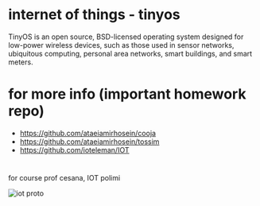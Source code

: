 # internet of things - tinyos  

TinyOS is an open source, BSD-licensed operating system designed for low-power wireless devices, such as those used in sensor networks, ubiquitous computing, personal area networks, smart buildings, and smart meters.  

# for more info (important homework repo)  

- https://github.com/ataeiamirhosein/cooja  
- https://github.com/ataeiamirhosein/tossim  
- https://github.com/ioteleman/IOT

#
for course prof cesana, IOT polimi  

![iot proto](https://www.iotco.net/proto.jpg)
